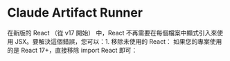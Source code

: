 # Claude Artifact Runner

在新版的 React （從 v17 開始） 中，React 不再需要在每個檔案中顯式引入來使用 JSX。要解決這個錯誤，您可以：1. 移除未使用的 React：
如果您的專案使用的是 React 17+，直接移除 import React 即可：
